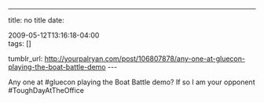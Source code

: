 ---
title: no title
date:

 2009-05-12T13:16:18-04:00  
tags:  []

tumblr_url:
http://yourpalryan.com/post/106807878/any-one-at-gluecon-playing-the-boat-battle-demo
\-\--

Any one at \#gluecon playing the Boat Battle demo? If so I am your
opponent \#ToughDayAtTheOffice
